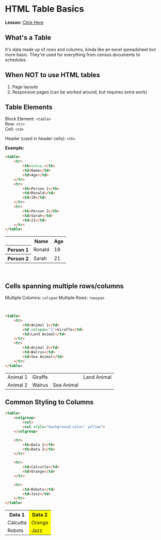# HTML Table Basics

__Lesson:__ [Click Here](https://developer.mozilla.org/en-US/docs/Learn/HTML/Tables/Basics)

## What's a Table

It's data made up of rows and columns, kinda like an excel
spreadsheet but more basic. They're used for everything from
census documents to schedules.

## When NOT to use HTML tables

1. Page layouts
2. Responsive pages (can be worked around, but requires extra work)

## Table Elements

Block Element: `<table>` <br />
Row: `<tr>` <br />
Cell: `<td>` <br />

Header (used in header cells): `<th>`

__Example:__

```html
<table>
    <tr>
        <th>&nbsp;</th>
        <td>Name</td>
        <td>Age</td>
    </tr>
    <tr>
        <th>Person 1</th>
        <td>Ronald</td>
        <td>19</td>
    </tr>
    <tr>
        <th>Person 2</th>
        <td>Sarah</td>
        <td>21</td>
    </tr>
</table>
```

<table>
    <tr>
        <th>&nbsp;</th>
        <th>Name</th>
        <th>Age</th>
    </tr>
    <tr>
        <th>Person 1</th>
        <td>Ronald</td>
        <td>19</td>
    </tr>
    <tr>
        <th>Person 2</th>
        <td>Sarah</td>
        <td>21</td>
    </tr>
</table>

<br />

## Cells spanning multiple rows/columns

Multiple Columns: `colspan`
Multiple Rows: `rowspan`

<br />

```html
<table>
    <tr>
        <td>Animal 1</td>
        <td colspan="2">Giraffe</td>
        <td>Land Animal</td>
    </tr>
    <tr>
        <td>Animal 2</td>
        <td>Walrus</td>
        <td>Sea Animal</td>
    </tr>
</table>
```

<table>
    <tr>
        <td>Animal 1</td>
        <td colspan="2">Giraffe</td>
        <td>Land Animal</td>
    </tr>
    <tr>
        <td>Animal 2</td>
        <td>Walrus</td>
        <td>Sea Animal</td>
    </tr>
</table>

## Common Styling to Columns

```html
<table>
    <colgroup>
        <col>
        <col style="background-color: yellow">
    </colgroup>

    <tr>
        <th>Data 1</th>
        <th>Data 2</th>
    </tr>

    <tr>
        <td>Calcutta</td>
        <td>Orange</td>
    </tr>

    <tr>
        <td>Robots</td>
        <td>Jazz</td>
    </tr>
</table>
```

<table>
<colgroup>
<col>
<col style="background-color: yellow">
</colgroup>

<tr>
<th>Data 1</th>
<th>Data 2</th>
</tr>

<tr>
<td>Calcutta</td>
<td>Orange</td>
</tr>

<tr>
<td>Robots</td>
<td>Jazz</td>
</tr>
</table>

